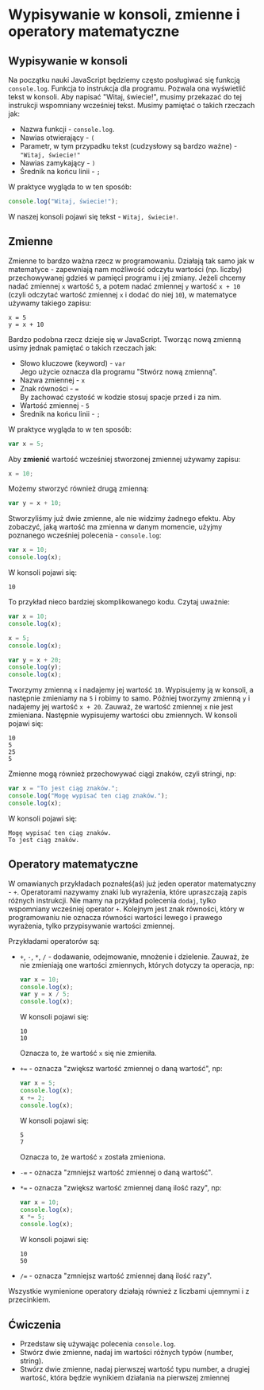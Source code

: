 # Wypisywanie w konsoli, zmienne i operatory matematyczne
## Wypisywanie w konsoli
Na początku nauki JavaScript będziemy często posługiwać się funkcją `console.log`. Funkcja to instrukcja dla programu. Pozwala ona wyświetlić tekst w konsoli. Aby napisać "Witaj, świecie!", musimy przekazać do tej instrukcji wspomniany wcześniej tekst. Musimy pamiętać o takich rzeczach jak:
* Nazwa funkcji - `console.log`.
* Nawias otwierający - `(`
* Parametr, w tym przypadku tekst (cudzysłowy są bardzo ważne) - `"Witaj, świecie!"`
* Nawias zamykający - `)`
* Średnik na końcu linii - `;`

W praktyce wygląda to w ten sposób:
```javascript
console.log("Witaj, świecie!");
```

W naszej konsoli pojawi się tekst - `Witaj, świecie!`.

## Zmienne
Zmienne to bardzo ważna rzecz w programowaniu. Działają tak samo jak w matematyce - zapewniają nam możliwość odczytu wartości (np. liczby) przechowywanej gdzieś w pamięci programu i jej zmiany.
Jeżeli chcemy nadać zmiennej `x` wartość `5`, a potem nadać zmiennej `y` wartość `x + 10` (czyli odczytać wartość zmiennej `x` i dodać do niej `10`), w matematyce używamy takiego zapisu:
```
x = 5
y = x + 10
```

Bardzo podobna rzecz dzieje się w JavaScript. Tworząc nową zmienną usimy jednak pamiętać o takich rzeczach jak:
* Słowo kluczowe (keyword) - `var`</br>Jego użycie oznacza dla programu "Stwórz nową zmienną".
* Nazwa zmiennej - `x`
* Znak równości - ` = `</br>By zachować czystość w kodzie stosuj spacje przed i za nim.
* Wartość zmiennej - `5`
* Średnik na końcu linii - `;`

W praktyce wygląda to w ten sposób:
```javascript
var x = 5;
```

Aby **zmienić** wartość wcześniej stworzonej zmiennej używamy zapisu:
```javascript
x = 10;
```

Możemy stworzyć również drugą zmienną:
```javascript
var y = x + 10;
```

Stworzyliśmy już dwie zmienne, ale nie widzimy żadnego efektu. Aby zobaczyć, jaką wartość ma zmienna w danym momencie, użyjmy poznanego wcześniej polecenia - `console.log`:
```javascript
var x = 10;
console.log(x);
```

W konsoli pojawi się:
```
10
```

To przykład nieco bardziej skomplikowanego kodu. Czytaj uważnie:
```javascript
var x = 10;
console.log(x);

x = 5;
console.log(x);

var y = x + 20;
console.log(y);
console.log(x);
```

Tworzymy zmienną `x` i nadajemy jej wartość `10`. Wypisujemy ją w konsoli, a następnie zmieniamy na `5` i robimy to samo. Później tworzymy zmienną `y` i nadajemy jej wartość `x + 20`. Zauważ, że wartość zmiennej `x` nie jest zmieniana. Następnie wypisujemy wartości obu zmiennych. W konsoli pojawi się:
```
10
5
25
5
```

Zmienne mogą również przechowywać ciągi znaków, czyli stringi, np:
```javascript
var x = "To jest ciąg znaków.";
console.log("Mogę wypisać ten ciąg znaków.");
console.log(x);
```

W konsoli pojawi się:
```
Mogę wypisać ten ciąg znaków.
To jest ciąg znaków.
```

## Operatory matematyczne
W omawianych przykładach poznałeś(aś) już jeden operator matematyczny - `+`. Operatorami nazywamy znaki lub wyrażenia, które upraszczają zapis różnych instrukcji. Nie mamy na przykład polecenia `dodaj`, tylko wspomniany wcześniej operator `+`. Kolejnym jest znak równości, który w programowaniu nie oznacza równości wartości lewego i prawego wyrażenia, tylko przypisywanie wartości zmiennej.

Przykładami operatorów są:
* `+`, `-`, `*`, `/` - dodawanie, odejmowanie, mnożenie i dzielenie. Zauważ, że nie zmieniają one wartości zmiennych, których dotyczy ta operacja, np:
    ```javascript
    var x = 10;
    console.log(x);
    var y = x / 5;
    console.log(x);
    ```

    W konsoli pojawi się:
    ```
    10
    10
    ```

    Oznacza to, że wartość `x` się nie zmieniła.
* `+=` - oznacza "zwiększ wartość zmiennej o daną wartość", np:
    ```javascript
    var x = 5;
    console.log(x);
    x += 2;
    console.log(x);
    ```

    W konsoli pojawi się:
    ```
    5
    7
    ```

    Oznacza to, że wartość `x` została zmieniona.
* `-=` - oznacza "zmniejsz wartość zmiennej o daną wartość".
* `*=` - oznacza "zwiększ wartość zmiennej daną ilość razy", np:
    ```javascript
    var x = 10;
    console.log(x);
    x *= 5;
    console.log(x);
    ```

    W konsoli pojawi się:
    ```
    10
    50
    ```

* `/=` - oznacza "zmniejsz wartość zmiennej daną ilość razy". 

Wszystkie wymienione operatory działają również z liczbami ujemnymi i z przecinkiem.

## Ćwiczenia
* Przedstaw się używając polecenia `console.log`.
* Stwórz dwie zmienne, nadaj im wartości różnych typów (number, string).
* Stwórz dwie zmienne, nadaj pierwszej wartość typu number, a drugiej wartość, która będzie wynikiem działania na pierwszej zmiennej